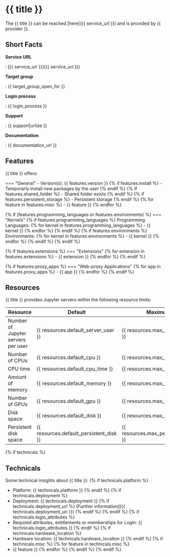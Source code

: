 # {{ title }}
The {{ title }} can be reached [here]({{ service_url }}) and is provided by {{ provider }}.

## Short Facts
__Service URL__

: [{{ service_url }}]({{ service_url }})

__Target group__

: {{ target_group_open_for }}

__Login process__

: {{ login_process }}

__Support__

: {{ support|urlize }}

__Documentation__

: {{ documentation_url }}


## Features
{{ title }} offers:

=== "General"
    - Version(s): {{ features.version }}
    {% if features.install %}
    - Temporarly install new packages by the user
    {% endif %}
    {% if features.shared_folder %}
    - Shared folder exists
    {% endif %}
    {% if features.persistent_storage %}
    - Persistent storage
    {% endif %}
    {% for feature in features.misc %}
    - {{ feature }}
    {% endfor %}

{% if (features.programming_languages or features.environments) %}
=== "Kernels"
    {% if features.programming_languages %}
    Programming Languages:
    {% for kernel in features.programming_languages %}
    - {{ kernel }}
    {% endfor %}
    {% endif %}
    {% if features.environments %}
    Environments:
    {% for kernel in features.environments %}
    - {{ kernel }}
    {% endfor %}
    {% endif %}
{% endif %}

{% if features.extensions %}
=== "Extensions"
    {% for extension in features.extensions %}
    - {{ extension }}
    {% endfor %}
{% endif %}

{% if features.proxy_apps %}
=== "Web-proxy Applications"
    {% for app in features.proxy_apps %}
    - {{ app }}
    {% endfor %}
{% endif %}
## Resources
{{ title }} provides Jupyter servers within the following resource limits:

| Resource                           | Default                                 | Maximum                             |
|------------------------------------|-----------------------------------------|-------------------------------------|
| Number of Jupyter servers per user | {{ resources.default_server_user }}     | {{ resources.max_server_user }}     |
| Number of CPUs                     | {{ resources.default_cpu }}             | {{ resources.max_cpu }}             |
| CPU time                           | {{ resources.default_cpu_time }}        | {{ resources.max_cpu_time }}        |
| Amount of memory                   | {{ resources.default_memory }}          | {{ resources.max_memory }}          |
| Number of GPUs                     | {{ resources.default_gpu }}             | {{ resources.max_gpu }}             |
| Disk space                         | {{ resources.default_disk }}            | {{ resources.max_disk }}            |
| Persistent disk space              | {{ resources.default_persistent_disk }} | {{ resources.max_persistent_disk }} |

{% if technicals %}
## Technicals
Some technical insights about {{ title }}:
  {% if technicals.platform %}
- Platform: {{ technicals.platform }}
  {% endif %}
  {% if technicals.deployment %}
- Deployment: {{ technicals.deployment }} {% if technicals.deployment_url %} [Further information]({{ technicals.deployment_url }}) {% endif %}
  {% endif %}
  {% if technicals.login_attributes %}
- Required attributes, entitlements or memberships for Login: {{ technicals.login_attributes }}
  {% endif %}
  {% if technicals.hardware_location %}
- Hardware location: {{ technicals.hardware_location }}
  {% endif %}
  {% if technicals.misc %}
  {% for feature in technicals.misc %}
- {{ feature }}
  {% endfor %}
  {% endif %}
{% endif %}
